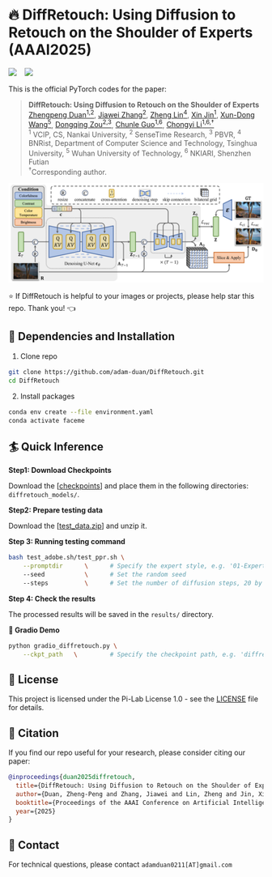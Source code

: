 # :fire: DiffRetouch: Using Diffusion to Retouch on the Shoulder of Experts (AAAI2025)

<a href='https://arxiv.org/abs/2407.03757'><img src='https://img.shields.io/badge/Paper-arxiv-b31b1b.svg'></a> &nbsp;&nbsp;
<a href='https://adam-duan.github.io/projects/retouch/'><img src='https://img.shields.io/badge/Project page-DiffRetouch-1bb41b.svg'></a> &nbsp;&nbsp;
<!-- <a href=''><img src='https://img.shields.io/badge/Demo-huggingface-ffd700.svg'></a> &nbsp;&nbsp; -->



This is the official PyTorch codes for the paper: 

>**DiffRetouch: Using Diffusion to Retouch on the Shoulder of Experts**<br>  [Zhengpeng Duan<sup>1,2</sup>](https://adam-duan.github.io/), [Jiawei Zhang<sup>2</sup>](https://sites.google.com/site/zhjw1988), [Zheng Lin<sup>4</sup>](https://lin-zheng.com/), [Xin Jin<sup>1</sup>](https://srameo.github.io/), [Xun-Dong Wang<sup>5</sup>](), [Dongqing Zou<sup>2,3</sup>](), [Chunle Guo<sup>1,6</sup>](https://scholar.google.com/citations?user=RZLYwR0AAAAJ&hl=en), [Chongyi Li<sup>1,6,&dagger;</sup>](https://li-chongyi.github.io/) <br>
<sup>1</sup> VCIP, CS, Nankai University, <sup>2</sup> SenseTime Research, <sup>3</sup> PBVR, <sup>4</sup> BNRist, Department of Computer Science and Technology, Tsinghua University, <sup>5</sup> Wuhan University of Technology, <sup>6</sup> NKIARI, Shenzhen Futian  <br>
<sup>&dagger;</sup>Corresponding author.

![teaser_img](assets/teaser.jpg)


:star: If DiffRetouch is helpful to your images or projects, please help star this repo. Thank you! :point_left:


## :wrench: Dependencies and Installation

1. Clone repo

```bash
git clone https://github.com/adam-duan/DiffRetouch.git
cd DiffRetouch
```

2. Install packages
```bash
conda env create --file environment.yaml
conda activate faceme
```


## :surfer: Quick Inference


**Step1: Download Checkpoints**

Download the [[checkpoints](https://huggingface.co/acceptee/DiffRetouch)] and place them in the following directories: `diffretouch_models/`.

**Step2: Prepare testing data**

Download the [[test_data.zip](https://huggingface.co/acceptee/DiffRetouch)] and unzip it.

**Step 3: Running testing command**

```bash
bash test_adobe.sh/test_ppr.sh \
    --promptdir      \      # Specify the expert style, e.g. '01-Experts-A' for Adobe5K and 'target_a' for PPR10K
    --seed           \      # Set the random seed
    --steps          \      # Set the number of diffusion steps, 20 by default
```

**Step 4: Check the results**

The processed results will be saved in the `results/` directory.

**:seedling: Gradio Demo**
```bash
python gradio_diffretouch.py \
    --ckpt_path   \         # Specify the checkpoint path, e.g. 'diffretouch_models/adobe.ckpt'
```

## 📜 License

This project is licensed under the Pi-Lab License 1.0 - see the [LICENSE](https://github.com/modyu-liu/FaceMe/blob/main/LICENSE) file for details.

## :book: Citation

If you find our repo useful for your research, please consider citing our paper:

```bibtex
@inproceedings{duan2025diffretouch,
  title={DiffRetouch: Using Diffusion to Retouch on the Shoulder of Experts},
  author={Duan, Zheng-Peng and Zhang, Jiawei and Lin, Zheng and Jin, Xin and Wang, XunDong and Zou, Dongqing and Guo, Chun-Le and Li, Chongyi},
  booktitle={Proceedings of the AAAI Conference on Artificial Intelligence},
  year={2025}
}
```

## :postbox: Contact

For technical questions, please contact `adamduan0211[AT]gmail.com`
